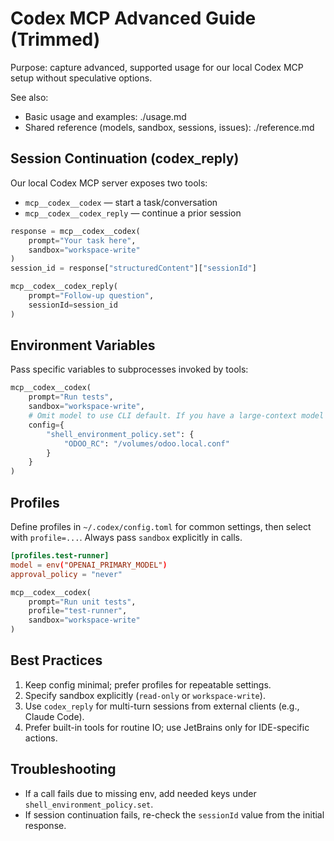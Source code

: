 # Codex MCP Advanced Guide (Trimmed)

Purpose: capture advanced, supported usage for our local Codex MCP setup without speculative options.

See also:
- Basic usage and examples: ./usage.md
- Shared reference (models, sandbox, sessions, issues): ./reference.md

## Session Continuation (codex_reply)

Our local Codex MCP server exposes two tools:
- `mcp__codex__codex` — start a task/conversation
- `mcp__codex__codex_reply` — continue a prior session

```python
response = mcp__codex__codex(
    prompt="Your task here",
    sandbox="workspace-write"
)
session_id = response["structuredContent"]["sessionId"]

mcp__codex__codex_reply(
    prompt="Follow-up question",
    sessionId=session_id
)
```

## Environment Variables

Pass specific variables to subprocesses invoked by tools:

```python
mcp__codex__codex(
    prompt="Run tests",
    sandbox="workspace-write",
    # Omit model to use CLI default. If you have a large‑context model configured, pass model=env("OPENAI_PRIMARY_MODEL") only when necessary.
    config={
        "shell_environment_policy.set": {
            "ODOO_RC": "/volumes/odoo.local.conf"
        }
    }
)
```

## Profiles

Define profiles in `~/.codex/config.toml` for common settings, then select with `profile=...`. Always pass `sandbox` explicitly in calls.

```toml
[profiles.test-runner]
model = env("OPENAI_PRIMARY_MODEL")
approval_policy = "never"
```

```python
mcp__codex__codex(
    prompt="Run unit tests",
    profile="test-runner",
    sandbox="workspace-write"
)
```

## Best Practices

1. Keep config minimal; prefer profiles for repeatable settings.
2. Specify sandbox explicitly (`read-only` or `workspace-write`).
3. Use `codex_reply` for multi-turn sessions from external clients (e.g., Claude Code).
4. Prefer built-in tools for routine IO; use JetBrains only for IDE-specific actions.

## Troubleshooting

- If a call fails due to missing env, add needed keys under `shell_environment_policy.set`.
- If session continuation fails, re-check the `sessionId` value from the initial response.
